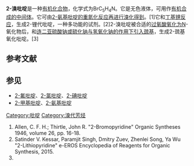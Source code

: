 **2-溴吡啶**是一种[有机化合物](../Page/有机化合物.md "wikilink")，化学式为BrC<sub>5</sub>H<sub>4</sub>N。它是无色液体，可用作[有机合成的中间体](../Page/有机合成.md "wikilink")。它可由[2-氨基吡啶的](../Page/2-氨基吡啶.md "wikilink")[重氮化反应再进行溴化得到](../Page/重氮化反应.md "wikilink")。\[1\]它和[丁基锂反应](https://zh.wikipedia.org/wiki/丁基锂 "wikilink")，生成2-锂代吡啶，一种多功能的试剂。\[2\]2-溴吡啶被合适的[过氧酸氧化为N](../Page/过氧酸.md "wikilink")-氧化物后，和[连二亚硫酸钠或](../Page/连二亚硫酸钠.md "wikilink")[硫化钠与氢氧化钠的作用下引入巯基](../Page/硫化钠.md "wikilink")，生成2-巯基氧化吡啶。\[3\]

## 参考文献

<references />

## 参见

  - [2-氟吡啶](https://zh.wikipedia.org/wiki/2-氟吡啶 "wikilink")、[2-氯吡啶](../Page/2-氯吡啶.md "wikilink")、[2-碘吡啶](https://zh.wikipedia.org/wiki/2-碘吡啶 "wikilink")
  - [2-甲基吡啶](../Page/2-甲基吡啶.md "wikilink")、[2-氨基吡啶](../Page/2-氨基吡啶.md "wikilink")

[Category:吡啶](https://zh.wikipedia.org/wiki/Category:吡啶 "wikilink")
[Category:溴代芳烃](https://zh.wikipedia.org/wiki/Category:溴代芳烃 "wikilink")

1.  Allen, C. F. H.; Thirtle, John R. "2-Bromopyridine" Organic
    Syntheses 1946, volume 26, pp. 16-18.
2.  Satinder V. Kessar, Paramjit Singh, Dmitry Zuev, Zhenlei Song, Ya Wu
    "2-Lithiopyridine" e-EROS Encyclopedia of Reagents for Organic
    Synthesis, 2015.
3.